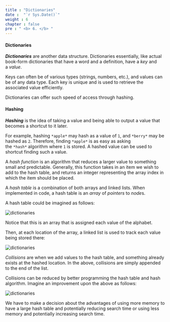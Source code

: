 ```yaml
---
title : "Dictionaries"
date :  "`r Sys.Date()`" 
weight : 6 
chapter : false
pre : " <b> 6. </b> "
---
```

#### Dictionaries
***Dictionaries*** are another data structure. Dictionaries essentially, like actual book-form dictionaries that have a word and a definition, have a *key* and a *value*. 

Keys can often be of various types (strings, numbers, etc.), and values can be of any data type. Each key is unique and is used to retrieve the associated value efficiently.

Dictionaries can offer such speed of access through hashing.

#### Hashing
***Hashing*** is the idea of taking a value and being able to output a value that becomes a shortcut to it later.

For example, hashing `*apple*` may hash as a value of `1`, and `*berry*` may be hashed as `2`. Therefore, finding `*apple*` is as easy as asking the `*hash*` algorithm where `1` is stored. A hashed value can be used to shortcut finding such a value.

A *hash function* is an algorithm that reduces a larger value to something small and predictable. Generally, this function takes in an item we wish to add to the hash table, and returns an integer representing the array index in which the item should be placed.

A *hash table* is a combination of both arrays and linked lists. When implemented in code, a hash table is an *array* of *pointers* to *node*s.

A hash table could be imagined as follows:

![dictionaries](https://raw.githubusercontent.com/baobaoupcloud/cs-w5/main/static/images/6.dictionaries/hash1.png)

Notice that this is an array that is assigned each value of the alphabet.

Then, at each location of the array, a linked list is used to track each value being stored there:

![dictionaries](https://raw.githubusercontent.com/baobaoupcloud/cs-w5/main/static/images/6.dictionaries/hash2.png)

*Collisions* are when we add values to the hash table, and something already exists at the hashed location. In the above, collisions are simply appended to the end of the list.

Collisions can be reduced by better programming the hash table and hash algorithm. Imagine an improvement upon the above as follows:

![dictionaries](https://raw.githubusercontent.com/baobaoupcloud/cs-w5/main/static/images/6.dictionaries/hash3.png)

We have to make a decision about the advantages of using more memory to have a large hash table and potentially reducing search time or using less memory and potentially increasing search time.